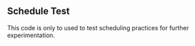 ## Schedule Test

This code is only to used to test scheduling practices for further experimentation.